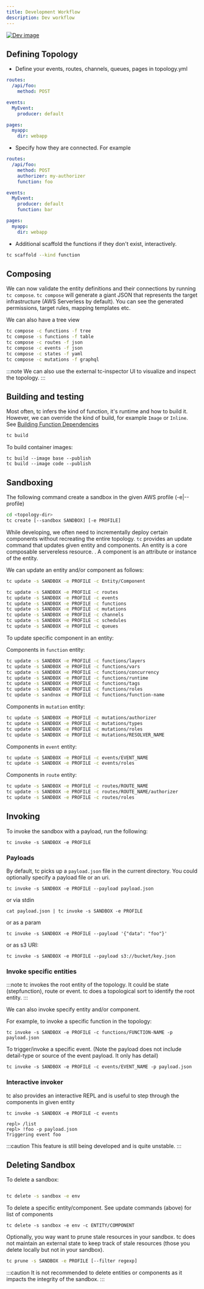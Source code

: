 ```yaml
---
title: Development Workflow
description: Dev workflow
---
```


[![Dev image]][Dev source]

[Dev image]: ../../../assets/dev.png
[Dev source]: ../../../assets/dev.png

## Defining Topology

- Define your events, routes, channels, queues, pages in topology.yml
```yaml
routes:
  /api/foo:
    method: POST

events:
  MyEvent:
    producer: default

pages:
  myapp:
    dir: webapp
```

- Specify how they are connected. For example

```yaml
routes:
  /api/foo:
    method: POST
    authorizer: my-authorizer
    function: foo

events:
  MyEvent:
    producer: default
    function: bar

pages:
  myapp:
    dir: webapp
```

- Additional scaffold the functions if they don't exist, interactively.

```sh
tc scaffold --kind function
```

## Composing

We can now validate the entity definitions and their connections by running `tc compose`.
`tc compose` will generate a giant JSON that represents the target infrastructure (AWS Serverless by default).
You can see the generated permissions, target rules, mapping templates etc.

We can also have a tree view

```sh
tc compose -c functions -f tree
tc compose -s functions -f table
tc compose -c routes -f json
tc compose -c events -f json
tc compose -c states -f yaml
tc compose -c mutations -f graphql
```

:::note
We can also use the external tc-inspector UI to visualize and inspect the topology.
:::

## Building and testing

Most often, tc infers the kind of function, it's runtime and how to build it. However, we can override the kind of build, for example `Image` or `Inline`. See [Building Function Dependencies](/entities/functions#dependencies)

```sh
tc build
```

To build container images:

```
tc build --image base --publish
tc build --image code --publish
```

## Sandboxing


The following command create a sandbox in the given AWS profile (-e|--profile)

```sh
cd <topology-dir>
tc create [--sandbox SANDBOX] [-e PROFILE]
```

While developing, we often need to incrementally deploy certain components without recreating the entire topology. `tc` provides an update command that updates given entity and components.
An entity is a core composable servereless resource. . A component is an attribute or instance of the entity.


We can update an entity and/or component as follows:

```sh
tc update -s SANDBOX -e PROFILE -c Entity/Component

```

```sh
tc update -s SANDBOX -e PROFILE -c routes
tc update -s SANDBOX -e PROFILE -c events
tc update -s SANDBOX -e PROFILE -c functions
tc update -s SANDBOX -e PROFILE -c mutations
tc update -s SANDBOX -e PROFILE -c channels
tc update -s SANDBOX -e PROFILE -c schedules
tc update -s SANDBOX -e PROFILE -c queues
```

To update specific component in an entity:

Components in `function` entity:

```sh
tc update -s SANDBOX -e PROFILE -c functions/layers
tc update -s SANDBOX -e PROFILE -c functions/vars
tc update -s SANDBOX -e PROFILE -c functions/concurrency
tc update -s SANDBOX -e PROFILE -c functions/runtime
tc update -s SANDBOX -e PROFILE -c functions/tags
tc update -s SANDBOX -e PROFILE -c functions/roles
tc update -s sandnox -e PROFILE -c functions/function-name
```

Components in `mutation` entity:

```sh
tc update -s SANDBOX -e PROFILE -c mutations/authorizer
tc update -s SANDBOX -e PROFILE -c mutations/types
tc update -s SANDBOX -e PROFILE -c mutations/roles
tc update -s SANDBOX -e PROFILE -c mutations/RESOLVER_NAME
```

Components in `event` entity:

```sh
tc update -s SANDBOX -e PROFILE -c events/EVENT_NAME
tc update -s SANDBOX -e PROFILE -c events/roles
```

Components in `route` entity:

```sh
tc update -s SANDBOX -e PROFILE -c routes/ROUTE_NAME
tc update -s SANDBOX -e PROFILE -c routes/ROUTE_NAME/authorizer
tc update -s SANDBOX -e PROFILE -c routes/roles
```

## Invoking


To invoke the sandbox with a payload, run the following:

```
tc invoke -s SANDBOX -e PROFILE
```

### Payloads


By default, tc picks up a `payload.json` file in the current directory. You could optionally specify a payload file or an uri.

```
tc invoke -s SANDBOX -e PROFILE --payload payload.json
```

or via stdin
```
cat payload.json | tc invoke -s SANDBOX -e PROFILE
```

or as a param
```
tc invoke -s SANDBOX -e PROFILE --payload '{"data": "foo"}'
```

or as s3 URI:

```
tc invoke -s SANDBOX -e PROFILE --payload s3://bucket/key.json
```

### Invoke specific entities

:::note
tc invokes the root entity of the topology. It could be state (stepfunction), route or event. tc does a topological sort to identify the root entity.
:::

We can also invoke specify entity and/or component.

For example, to invoke a specific function in the topology:

```
tc invoke -s SANDBOX -e PROFILE -c functions/FUNCTION-NAME -p payload.json
```

To trigger/invoke a specific event. (Note the payload does not include detail-type or source of the event payload. It only has detail)

```
tc invoke -s SANDBOX -e PROFILE -c events/EVENT_NAME -p payload.json
```

### Interactive invoker

tc also provides an interactive REPL and is useful to step through the components in given entity

```
tc invoke -s SANDBOX -e PROFILE -c events

repl> /list
repl> !foo -p payload.json
Triggering event foo
```

:::caution
This feature is still being developed and is quite unstable.
:::


## Deleting Sandbox

To delete a sandbox:

```sh

tc delete -s sandbox -e env
```

To delete a specific entity/component. See update commands (above) for list of components

```
tc delete -s sandbox -e env -c ENTITY/COMPONENT
```

Optionally, you way want to prune stale resources in your sandbox. tc does not maintain an external state to keep track of stale resources (those you delete locally but not in your sandbox).

```sh
tc prune -s SANDBOX -e PROFILE [--filter regexp]
```

:::caution
It is not recommended to delete entities or components as it impacts the integrity of the sandbox.
:::
